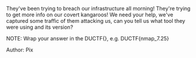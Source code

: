 They've been trying to breach our infrastructure all morning! They're trying to get more info on our covert kangaroos! We need your help, we've captured some traffic of them attacking us, can you tell us what tool they were using and its version?

NOTE: Wrap your answer in the DUCTF{}, e.g. DUCTF{nmap_7.25}

Author: Pix
